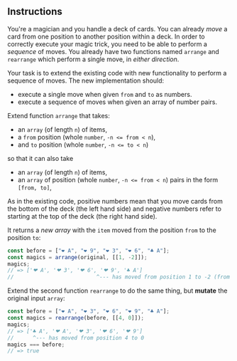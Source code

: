 ## Instructions

You're a magician and you handle a deck of cards. You can already _move_ a card from one position to another position within a deck. In order to correctly execute your magic trick, you need to be able to perform a _sequence_ of moves. You already have two functions named `arrange` and `rearrange` which perform a single move, in _either direction_.

Your task is to extend the existing code with new functionality to perform a sequence of moves. The new implementation should:

- execute a single move when given `from` and `to` as numbers.
- execute a sequence of moves when given an array of number pairs.

Extend function `arrange` that takes:

- an `array` (of length `n`) of items,
- a `from` position (whole `number`, `-n <= from < n`),
- and `to` position (whole `number`, `-n <= to < n`)

so that it can also take

- an `array` (of length `n`) of items,
- an `array` of position (whole `number`, `-n <= from < n`) pairs in the form `[from, to]`,

As in the existing code, positive numbers mean that you move cards from the bottom of the deck (the left hand side) and negative numbers refer to starting at the top of the deck (the right hand side).

It returns a _new array_ with the `item` moved from the position `from` to the position `to`:

```javascript
const before = ["❤ A", "❤ 9", "❤ 3", "❤ 6", "♣ A"];
const magics = arrange(original, [[1, -2]]);
magics;
// => ['❤ A', '❤ 3', '❤ 6', '❤ 9', '♣ A']
//                          ^--- has moved from position 1 to -2 (from the right side)
```

Extend the second function `rearrange` to do the same thing, but **mutate** the original input `array`:

```javascript
const before = ["❤ A", "❤ 3", "❤ 6", "❤ 9", "♣ A"];
const magics = rearrange(before, [[4, 0]]);
magics;
// => ['♣ A', '❤ A', '❤ 3', '❤ 6', '❤ 9']
//      ^--- has moved from position 4 to 0
magics === before;
// => true
```
